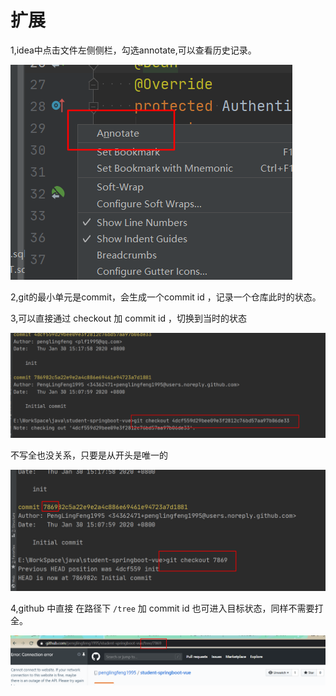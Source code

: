 # 扩展

1,idea中点击文件左侧侧栏，勾选annotate,可以查看历史记录。

![](img/14.png)

2,git的最小单元是commit，会生成一个commit id ，记录一个仓库此时的状态。

3,可以直接通过 checkout  加 commit id ，切换到当时的状态

![](img/15.png)

不写全也没关系，只要是从开头是唯一的

![](img/16.png)

4,github 中直接 在路径下 `/tree` 加 commit id 也可进入目标状态，同样不需要打全。

![](img/17.png)

